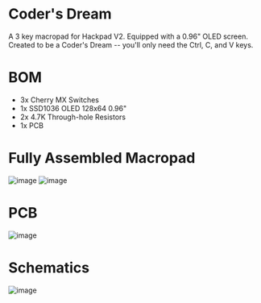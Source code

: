 # Coder's Dream
A 3 key macropad for Hackpad V2. Equipped with a 0.96" OLED screen. Created to be a Coder's Dream -- you'll only need the Ctrl, C, and V keys.

# BOM
- 3x Cherry MX Switches
- 1x SSD1036 OLED 128x64 0.96"
- 2x 4.7K Through-hole Resistors
- 1x PCB

# Fully Assembled Macropad
![image](https://github.com/user-attachments/assets/ca95c194-4742-493f-8ed2-073720a01f5f)
![image](https://github.com/user-attachments/assets/669523a7-7a5c-4c52-b252-9a663782d715)

# PCB
![image](https://github.com/user-attachments/assets/96639ff0-4c33-4bb2-bffa-6aee0a1aaa5b)

# Schematics
![image](https://github.com/user-attachments/assets/7cc40b50-098b-48e6-a086-6979c979c778)


